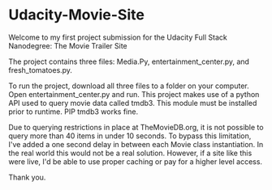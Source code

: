 # Udacity-Movie-Site
Welcome to my first project submission for the Udacity Full Stack Nanodegree: The Movie Trailer Site

The project contains three files: Media.Py, entertainment_center.py, and fresh_tomatoes.py.

To run the project, download all three files to a folder on your computer. Open entertainment_center.py and run. This project makes use
of a python API used to query movie data called tmdb3. This module must be installed prior to runtime. PIP tmdb3 works fine. 

Due to querying restrictions in place at TheMovieDB.org, it is not possible to query more than 40 items in under 10 seconds.
To bypass this limitation, I've added a one second delay in between each Movie class instantiation. In the real world this would not be a
real solution. However, if a site like this were live, I'd be able to use proper caching or pay for a higher level access.

Thank you.
